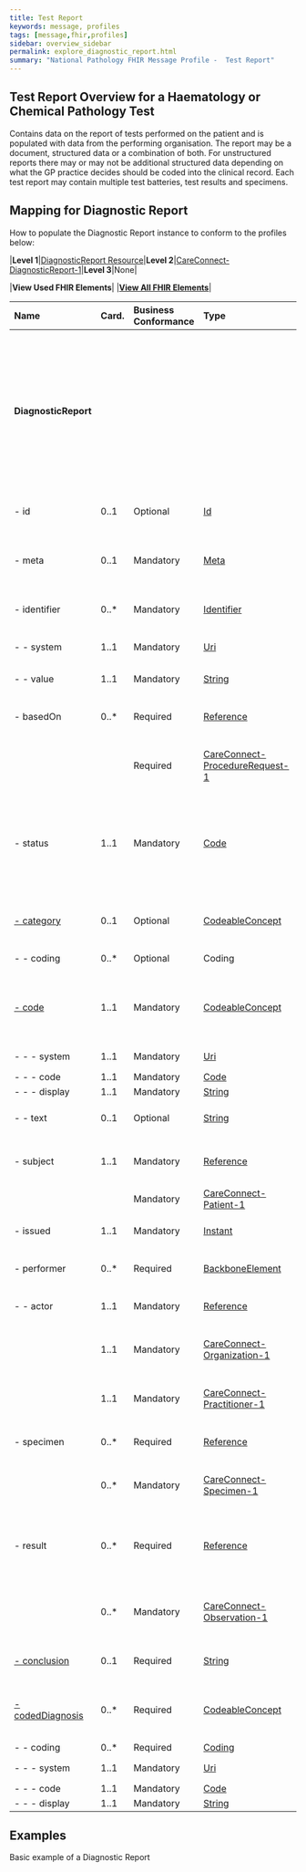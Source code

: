 ```yaml
---
title: Test Report
keywords: message, profiles
tags: [message,fhir,profiles]
sidebar: overview_sidebar
permalink: explore_diagnostic_report.html
summary: "National Pathology FHIR Message Profile -  Test Report"
---
```

## Test Report Overview for a Haematology or Chemical Pathology Test ##

Contains data on the report of tests performed on the patient and is populated with data from the performing organisation. The report may be a document, structured data or a combination of both. For unstructured reports there may or may not be additional structured data depending on what the GP practice decides should be coded into the clinical record. Each test report may contain multiple test batteries, test results and specimens.


## Mapping for Diagnostic Report ##

How to populate the Diagnostic Report instance to conform to the profiles below:

|**Level 1**|[DiagnosticReport Resource](http://hl7.org/fhir/stu3/diagnosticreport.html)|**Level 2**|[CareConnect-DiagnosticReport-1](https://fhir.hl7.org.uk/STU3/StructureDefinition/CareConnect-DiagnosticReport-1)|**Level 3**|None|

|**View Used FHIR Elements**|    |**[View All FHIR Elements](explore_diagnostic_report_all.html)**|

|  **Name** | **Card.** | **Business Conformance** | **Type** | **Description, Constraints and Mapping for National Pathology Implementation** |  |  |  |  |  |  |  |
| :--- | :--- | :--- | :--- | :--- | --- | --- | --- | --- | --- | --- | --- |
|  **DiagnosticReport** | ​ |  |  | **A Diagnostic report - a combination of request information, atomic results, images, interpretation, as well as formatted reports<br/>Constraint (dom-2): If the resource is contained in another resource, it SHALL NOT contain nested Resources<br/>Constraint (dom-1): If the resource is contained in another resource, it SHALL NOT contain any narrative<br/>Constraint (dom-4): If a resource is contained in another resource, it SHALL NOT have a meta.versionId or a meta.lastUpdated<br/>Constraint (dom-3): If the resource is contained in another resource, it SHALL be referred to from elsewhere in the resource** |  |  |  |  |  |  |  |
|  - id | 0..1 | Optional | [Id](http://hl7.org/fhir/stu3/datatypes.html#id "Id") | Logical id of this artifact<br/><font color="red">Must contain a UUID to identify the instance of a diagnosticReport</font> |  |  |  |  |  |  |  |
|  - meta | 0..1 | Mandatory | [Meta](http://hl7.org/fhir/stu3/resource.html#Meta "Meta") | Metadata about the resource<br/><font color="red">The value attribute of the profile element MUST contain the value 'https://fhir.nhs.uk/STU3/StructureDefinition/CareConnect-DiagnosticReport-1'</font> |  |  |  |  |  |  |  |
|  - identifier | 0..* | Mandatory | [Identifier](http://hl7.org/fhir/stu3/datatypes.html#identifier "Identifier") | Business identifier for report<br/><font color="red">A business level identifier for the test report. Produced by the performing organisation.</font> |  |  |  |  |  |  |  |
|  - - system | 1..1 | Mandatory | [Uri](http://hl7.org/fhir/stu3/datatypes.html#uri "Uri") | The namespace for the identifier value<br/><font color="red">MUST contain the value 'https://tools.ietf.org/html/rfc4122'.</font> |  |  |  |  |  |  |  |
|  - - value | 1..1 | Mandatory | [String](http://hl7.org/fhir/stu3/datatypes.html#string "String") | The value that is unique<br/><font color="red">MUST contain a UUID</font> |  |  |  |  |  |  |  |
|  - basedOn | 0..* | Required | [Reference](http://hl7.org/fhir/stu3/references.html "Reference") | What was requested<br/>Constraint (ref-1): SHALL have a contained resource if a local reference is provided<br/><font color="red">Reference to the Test Request Summary.</font> |  |  |  |  |  |  |  |
|   |  | Required | [CareConnect-ProcedureRequest-1 ](https://fhir.hl7.org.uk/STU3/StructureDefinition/CareConnect-ProcedureRequest-1  "CareConnect-ProcedureRequest-1 ") | <font color='red'>The value attribute of the profile element MUST contain the value 'https://fhir.nhs.uk/STU3/StructureDefinition/CareConnect-ProcedueRequest-1'</font> |  |  |  |  |  |  |  |
|  - status | 1..1 | Mandatory | [Code](http://hl7.org/fhir/stu3/datatypes.html#code "Code") | registered : partial : preliminary : final +<br/>Binding (required): The status of the diagnostic report as a whole. [Diagnostic-Report-Status]( http://hl7.org/fhir/stu3/valueset-diagnostic-report-status.html )<br/><font color="red">The status of the Test Report. MUST be set to 'partial' when the report is issued on an initial, interim or preliminary basis, for example because some of the requested tests have not yet completed. MUST be set to ‘final’ when the report is completed. MUST be set to ‘unknown’ when the status is unable to be determined.</font> |  |  |  |  |  |  |  |
|  <a href="#" data-toggle="tooltip" title="Clinical Discipline">- category</a>| 0..1 | Optional | [CodeableConcept](http://hl7.org/fhir/stu3/datatypes.html#codeableconcept "CodeableConcept") | Service category<br/>Binding (preferred): Codes for diagnostic service sections. ( http://hl7.org/fhir/stu3/valueset-diagnostic-service-sections.html ) |  |  |  |  |  |  |  |
|  - - coding | 0..* | Optional | Coding | Code defined by a terminology system<br/>Slicing: Discriminator: system, Ordering: false, Rules: Open |  |  |  |  |  |  |  |
|  <a href="#" data-toggle="tooltip" title="Report Name">- code</a>| 1..1 | Mandatory | [CodeableConcept](http://hl7.org/fhir/stu3/datatypes.html#codeableconcept "CodeableConcept") | Name/Code for this diagnostic report<br/>Binding (preferred): Codes that describe Diagnostic Reports. [Report Codes]<font color="red">( https://fhir.hl7.org.uk/STU3/ValueSet/CareConnect-ReportCodeSnCT-1 )</font><br/><font color='red'>A SNOMED CT coded name of the name of the test report.</font> |  |  |  |  |  |  |  |
|  - - - system | 1..1 | Mandatory | [Uri](http://hl7.org/fhir/stu3/datatypes.html#uri "Uri") | Identity of the terminology system<br/>Fixed Value: http://snomed.info/sct |  |  |  |  |  |  |  |
|  - - - code | 1..1 | Mandatory | [Code](http://hl7.org/fhir/stu3/datatypes.html#code "Code") | Symbol in syntax defined by the system |  |  |  |  |  |  |  |
|  - - - display | 1..1 | Mandatory | [String](http://hl7.org/fhir/stu3/datatypes.html#string "String") | Representation defined by the system |  |  |  |  |  |  |  |
|  - - text | 0..1 | Optional | [String](http://hl7.org/fhir/stu3/datatypes.html#string "String") | Plain text representation of the concept<br/><font color="red">Where a SNOMED code does not meet the report name requirements a text alternative may be used</font> |  |  |  |  |  |  |  |
|  - subject | 1..1 | Mandatory | [Reference](http://hl7.org/fhir/stu3/references.html "Reference") | The subject of the report - usually, but not always, the patient<br/>Constraint (ref-1): SHALL have a contained resource if a local reference is provided |  |  |  |  |  |  |  |
|   |  | Mandatory | [CareConnect-Patient-1 ](https://fhir.hl7.org.uk/STU3/StructureDefinition/CareConnect-Patient-1  "CareConnect-Patient-1 ") | <font color='red'>This MUST be to the Patient resource profiled as CareConnect-Patient-1 </font> |  |  |  |  |  |  |  |
|  - issued | 1..1 | Mandatory | [Instant](http://hl7.org/fhir/stu3/datatypes.html#instant "Instant") | DateTime this version was released <font color="red">The date and time on which the test report was issued by the performer to the requester.</font> |  |  |  |  |  |  |  |
|  - performer | 0..* | Required | [BackboneElement](http://hl7.org/fhir/stu3/backboneelement.html "BackboneElement") | Participants in producing the report<br/><font color="red">Reference to the person and/or organisation that authored the test report.</font> |  |  |  |  |  |  |  |
|   - - actor | 1..1 | Mandatory | [Reference](http://hl7.org/fhir/stu3/references.html "Reference") | Practitioner or Organization participant<br/>Constraint (ref-1): SHALL have a contained resource if a local reference is provided |  |  |  |  |  |  |  |
|   | 1..1 | Mandatory | [CareConnect-Organization-1](https://fhir.hl7.org.uk/STU3/StructureDefinition/CareConnect-Organization-1 "CareConnect-Organization-1") | <font color='red'>The value attribute of the profile element MUST contain the value 'https://fhir.nhs.uk/STU3/StructureDefinition/CareConnect-Organization-1 if a Practitioner is also recorded.'</font> |  |  |  |  |  |  |  |
|   | 1..1 | Mandatory | [CareConnect-Practitioner-1](https://fhir.hl7.org.uk/STU3/StructureDefinition/CareConnect-Practitioner-1 "CareConnect-Practitioner-1") | <font color='red'>The value attribute of the profile element MUST contain the value 'https://fhir.nhs.uk/STU3/StructureDefinition/CareConnect-Practitioner-1'</font> |  |  |  |  |  |  |  |
|  - specimen | 0..* | Required | [Reference](http://hl7.org/fhir/stu3/references.html "Reference") | Specimens this report is based on<br/>Constraint (ref-1): SHALL have a contained resource if a local reference is provided |  |  |  |  |  |  |  |
|   | 0..* | Mandatory | [CareConnect-Specimen-1 ](https://fhir.hl7.org.uk/STU3/StructureDefinition/CareConnect-Specimen-1 "CareConnect-Specimen-1 ") | <font color='red'>The value attribute of the profile element MUST contain the value 'https://fhir.nhs.uk/STU3/StructureDefinition/CareConnect-Specimen-1'</font> |  |  |  |  |  |  |  |
|  - result | 0..* | Required | [Reference](http://hl7.org/fhir/stu3/references.html "Reference") | Observations - simple, or complex nested groups<br/>Constraint (ref-1): SHALL have a contained resource if a local reference is provided <font color="red">Reference to the result(s) which are contained in the DiagnosticReport. This may contain references to standalone test results, test group headers (which then reference further results) or a mixture of both.</font>|  |  |  |  |  |  |  |
|   | 0..* | Mandatory | [CareConnect-Observation-1](https://fhir.hl7.org.uk/STU3/StructureDefinition/CareConnect-Observation-1 "CareConnect-Observation-1") | <font color='red'>The value attribute of the profile element MUST contain the value 'https://fhir.nhs.uk/STU3/StructureDefinition/CareConnect-Observation-1'. Reference to the result(s)/result groups contained in the report</font> |  |  |  |  |  |  |  |
|  <a href="#" data-toggle="tooltip" title="Clinical Summary">- conclusion</a>| 0..1 | Required | [String](http://hl7.org/fhir/stu3/datatypes.html#string "String") | Clinical Interpretation of test results <br/><font color='red'>Human readable clinical summary relating to the test report. It is provided by the performing HCP.</font> |  |  |  |  |  |  |  |
|  <a href="#" data-toggle="tooltip" title="Finding Code">- codedDiagnosis</a>| 0..* | Required | [CodeableConcept](http://hl7.org/fhir/stu3/datatypes.html#codeableconcept "CodeableConcept") | Codes for the conclusion<br/>Binding (preferred): A SNOMED Coded finding for the test report. [CareConnect-Finding-Code](https://fhir.hl7.org.uk/STU3/ValueSet/CareConnect-FindingCode-1 ) <br/><font color="red">A coded finding of the test report. Produced by the organisation that performed the tests.</font> |  |  |  |  |  |  |  |
|   - - coding | 0..* | Required | [Coding](http://hl7.org/fhir/stu3/datatypes.html#coding "Coding") | Code defined by a terminology system |  |  |  |  |  |  |  |
|  - - - system | 1..1 | Mandatory | [Uri](http://hl7.org/fhir/stu3/datatypes.html#uri "Uri") | Identity of the terminology system<br/>Fixed Value: http://snomed.info/sct |  |  |  |  |  |  |  |
|  - - - code | 1..1 | Mandatory | [Code](http://hl7.org/fhir/stu3/datatypes.html#code "Code") | Symbol in syntax defined by the system |  |  |  |  |  |  |  |
|  - - - display | 1..1 | Mandatory | [String](http://hl7.org/fhir/stu3/datatypes.html#string "String") | Representation defined by the system |  |  |  |  |  |  |  |

## Examples ##

Basic example of a Diagnostic Report

<script src="https://gist.github.com/IOPS-DEV/586043065c329e6c62af036bed1b73d5.js"></script>

